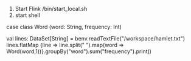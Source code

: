 1. Start Flink /bin/start_local.sh
2. start  shell 

case class Word (word: String, frequency: Int)

val lines: DataSet[String] = benv.readTextFile("/workspace/hamlet.txt")
lines.flatMap {line => line.split(" ").map(word => Word(word,1))}.groupBy("word").sum("frequency").print()
